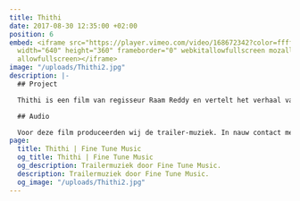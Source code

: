 ```yaml
---
title: Thithi
date: 2017-08-30 12:35:00 +02:00
position: 6
embed: <iframe src="https://player.vimeo.com/video/168672342?color=ffffff&title=0&byline=0&portrait=0"
  width="640" height="360" frameborder="0" webkitallowfullscreen mozallowfullscreen
  allowfullscreen></iframe>
image: "/uploads/Thithi2.jpg"
description: |-
  ## Project

  Thithi is een film van regisseur Raam Reddy en vertelt het verhaal van hoe drie generaties in een dorp in Zuid-India reageren op de dood van hun grootvader, de 101-jarige Century Gowda. De film werd positief ontvangen en heeft sinds zijn release op verschillende internationale filmfestivals prijzen gewonnen. Bekijk <a href="https://www.netflix.com/title/80107370" target="_blank">de volledige film</a> op Netflix.

  ## Audio

  Voor deze film produceerden wij de trailer-muziek. In nauw contact met de regisseur componeerden we een soundtrack die zo goed mogelijk aansluit bij de karakters en sfeer van de film. Hierbij maakten we onder andere gebruik van opnames van lokale musici uit Nodekoppalu, het dorp waarin het verhaal zich afspeelt.
page:
  title: Thithi | Fine Tune Music
  og_title: Thithi | Fine Tune Music
  og_description: Trailermuziek door Fine Tune Music.
  description: Trailermuziek door Fine Tune Music.
  og_image: "/uploads/Thithi2.jpg"
---
```


